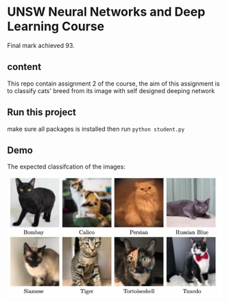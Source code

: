 # UNSW Neural Networks and Deep Learning Course

Final mark achieved 93.


## content

This repo contain assignment 2 of the course, the aim of this assignment is to classify cats' breed from its image with self designed deeping network

## Run this project

make sure all packages is installed then run `python student.py`

## Demo

The expected classifcation of the images:

![Alt text](/images/1.jpg)
